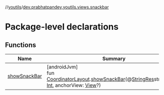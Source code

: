 //[youtils](../../index.md)/[dev.prabhatpandey.youtils.views.snackbar](index.md)

# Package-level declarations

## Functions

| Name | Summary |
|---|---|
| [showSnackBar](show-snack-bar.md) | [androidJvm]<br>fun [CoordinatorLayout](https://developer.android.com/reference/kotlin/androidx/coordinatorlayout/widget/CoordinatorLayout.html).[showSnackBar](show-snack-bar.md)(@[StringRes](https://developer.android.com/reference/kotlin/androidx/annotation/StringRes.html)stringResId: [Int](https://kotlinlang.org/api/latest/jvm/stdlib/kotlin/-int/index.html), anchorView: [View](https://developer.android.com/reference/kotlin/android/view/View.html)?) |
